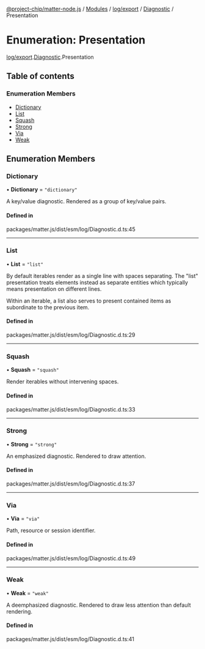 [@project-chip/matter-node.js](../README.md) / [Modules](../modules.md) / [log/export](../modules/log_export.md) / [Diagnostic](../modules/log_export.Diagnostic.md) / Presentation

# Enumeration: Presentation

[log/export](../modules/log_export.md).[Diagnostic](../modules/log_export.Diagnostic.md).Presentation

## Table of contents

### Enumeration Members

- [Dictionary](log_export.Diagnostic.Presentation.md#dictionary)
- [List](log_export.Diagnostic.Presentation.md#list)
- [Squash](log_export.Diagnostic.Presentation.md#squash)
- [Strong](log_export.Diagnostic.Presentation.md#strong)
- [Via](log_export.Diagnostic.Presentation.md#via)
- [Weak](log_export.Diagnostic.Presentation.md#weak)

## Enumeration Members

### Dictionary

• **Dictionary** = ``"dictionary"``

A key/value diagnostic.  Rendered as a group of key/value pairs.

#### Defined in

packages/matter.js/dist/esm/log/Diagnostic.d.ts:45

___

### List

• **List** = ``"list"``

By default iterables render as a single line with spaces separating.  The "list" presentation treats elements
instead as separate entities which typically means presentation on different lines.

Within an iterable, a list also serves to present contained items as subordinate to the previous item.

#### Defined in

packages/matter.js/dist/esm/log/Diagnostic.d.ts:29

___

### Squash

• **Squash** = ``"squash"``

Render iterables without intervening spaces.

#### Defined in

packages/matter.js/dist/esm/log/Diagnostic.d.ts:33

___

### Strong

• **Strong** = ``"strong"``

An emphasized diagnostic.  Rendered to draw attention.

#### Defined in

packages/matter.js/dist/esm/log/Diagnostic.d.ts:37

___

### Via

• **Via** = ``"via"``

Path, resource or session identifier.

#### Defined in

packages/matter.js/dist/esm/log/Diagnostic.d.ts:49

___

### Weak

• **Weak** = ``"weak"``

A deemphasized diagnostic.  Rendered to draw less attention than default rendering.

#### Defined in

packages/matter.js/dist/esm/log/Diagnostic.d.ts:41
